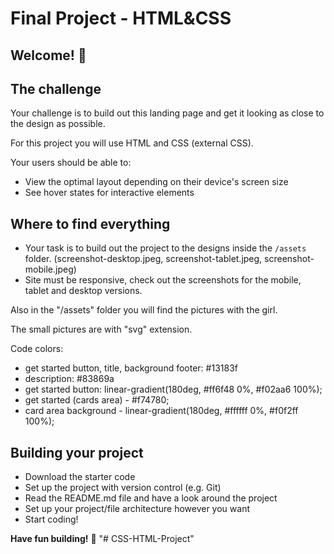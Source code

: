 # Final Project - HTML&CSS
## Welcome! 👋


## The challenge

Your challenge is to build out this landing page and get it looking as close to the design as possible.

For this project you will use HTML and CSS (external CSS).

Your users should be able to:

- View the optimal layout depending on their device's screen size
- See hover states for interactive elements

## Where to find everything

- Your task is to build out the project to the designs inside the `/assets` folder. (screenshot-desktop.jpeg, screenshot-tablet.jpeg, screenshot-mobile.jpeg)
- Site must be responsive, check out the screenshots for the mobile, tablet and desktop versions.

Also in the "/assets" folder you will find the pictures with the girl. 

The small pictures are with "svg" extension. 

Code colors: 
 - get started button, title, background footer: #13183f
 - description: #83869a
 - get started button: linear-gradient(180deg, #ff6f48 0%, #f02aa6 100%);
 - get started (cards area) - #f74780;
 - card area background - linear-gradient(180deg, #ffffff 0%, #f0f2ff 100%);
 
 
## Building your project

- Download the starter code
- Set up the project with version control (e.g. Git)
- Read the README.md file and have a look around the project
- Set up your project/file architecture however you want
- Start coding!

**Have fun building!** 🚀
"# CSS-HTML-Project" 
